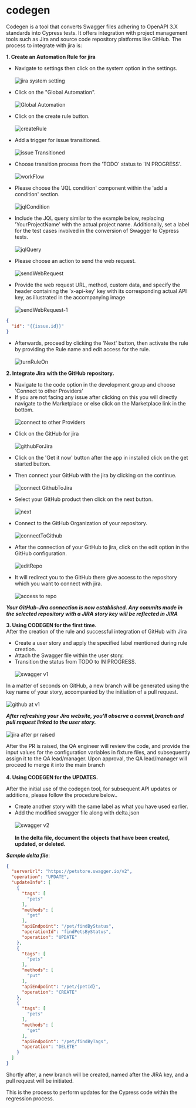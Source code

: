 # codegen
Codegen is a tool that converts Swagger files adhering to OpenAPI 3.X standards into Cypress tests.
It offers integration with project management tools such as Jira and source code repository platforms like GitHub.
The process to integrate with jira is:

**1. Create an Automation Rule for jira**
- Navigate to settings then click on the system option in the settings.
\
\
![jira system setting](images/jiraSystemSettings.png)


- Click on the "Global Automation".
\
\
![Global Automation](images/GlobalAutomation.png)


- Click on the create rule button.
\
\
![createRule](images/createRule.png)


- Add a trigger for issue transitioned.
\
\
![issue Transitioned](images/issue-transitioned.png)


- Choose transition process from the 'TODO' status to 'IN PROGRESS'.
\
\
![workFlow](images/workFlow.png)


- Please choose the 'JQL condition' component within the 'add a condition' section.
\
\
![jqlCondition](images/jqlCondition.png)


- Include the JQL query similar to the example below, replacing 'YourProjectName' with the actual project name. Additionally, set a label for the test cases involved in the conversion of Swagger to Cypress tests.
\
\
![jqlQuery](images/jqlQuery.png)


- Please choose an action to send the web request.
\
\
![sendWebRequest](images/sendWebRequest.png)


- Provide the web request URL, method, custom data, and specify the header containing the 'x-api-key' key with its corresponding actual API key, as illustrated in the accompanying image
\
\
![sendWebRequest-1](images/sendWebRequest-1.png)


```json
{
  "id": "{{issue.id}}"
}
```

- Afterwards, proceed by clicking the 'Next' button, then activate the rule by providing the Rule name and edit access for the rule.
\
\
![turnRuleOn](images/turnRuleOn.png)

**2. Integrate Jira with the GitHub repository.**


- Navigate to the code option in the development group and choose 'Connect to other Providers'
- If you are not facing any issue after clicking on this you will directly navigate to the Marketplace or else click on the Marketplace link in the bottom.
\
\
![connect to other Providers](images/connectOtherProviders.png)


[//]: # (- Click on the browse the atlassian Marketplace.)

[//]: # (![marketPlace]&#40;marketPlace.png&#41;)


- Click on the GitHub for jira
\
\
![githubForJira](images/githubForJira.png)


- Click on the 'Get it now' button after the app in installed click on the get started button.
- Then connect your GitHub with the jira by clicking on the continue.
\
\
![connect GithubToJira](images/connectGithubToJira.png)


- Select your GitHub product then click on the next button.
\
\
![next](images/next.png)


- Connect to the GitHub Organization of your repository.
\
\
![connectToGithub](images/connectToGithub.png)


- After the connection of your GitHub to jira, click on the edit option in the GitHub configuration.
\
\
![editRepo](images/editRepo.png)


- It will redirect you to the GitHub there give access to the repository which you want to connect with jira.
\
\
![access to repo](images/selectRepo.png)


***Your GitHub-Jira connection is now established. Any commits made in the selected repository with a JIRA story key will be reflected in JIRA***


**3. Using CODEGEN for the first time.**
\
After the creation of the rule and successful integration of GitHub with Jira

- Create a user story and apply the specified label mentioned during rule creation.
- Attach the Swagger file within the user story.
- Transition the status from TODO to IN PROGRESS.
\
\
![swagger v1](images/swagger-v1.png)

In a matter of seconds on GitHub, a new branch will be generated using the key name of your story, accompanied by the initiation of a pull request.
\
\
![github at v1](images/github-v1.png)

***After refreshing your Jira website, you'll observe a commit,branch and pull request linked to the user story.***
\
\
![jira after pr raised](images/jiraAfterPr.png)


After the PR is raised, the QA engineer will review the code, and provide the input values for the configuration variables in fixture files, and subsequently assign it to the QA lead/manager. Upon approval, the QA lead/manager will proceed to merge it into the main branch
\
\
**4. Using CODEGEN for the UPDATES.**

After the initial use of the codegen tool, for subsequent API updates or additions, please follow the procedure below..
- Create another story with the same label as what you have used earlier.
- Add the modified swagger file along with delta.json
\
\
![swagger v2](images/swagger-v2.png)
\
\
**In the delta file, document the objects that have been created, updated, or deleted.**

***Sample delta file***:
```json
{
  "serverUrl": "https://petstore.swagger.io/v2",
  "operation": "UPDATE",
  "updateInfo": [
    {
      "tags": [
        "pets"
      ],
      "methods": [
        "get"
      ],
      "apiEndpoint": "/pet/findByStatus",
      "operationId": "findPetsByStatus",
      "operation": "UPDATE"
    },
    {
      "tags": [
        "pets"
      ],
      "methods": [
        "put"
      ],
      "apiEndpoint": "/pet/{petId}",
      "operation": "CREATE"
    },
    {
      "tags": [
        "pets"
      ],
      "methods": [
        "get"
      ],
      "apiEndpoint": "/pet/findByTags",
      "operation": "DELETE"
    }
  ]
}
```

Shortly after, a new branch will be created, named after the JIRA key, and a pull request will be initiated.

This is the process to perform updates for the Cypress code within the regression process.

